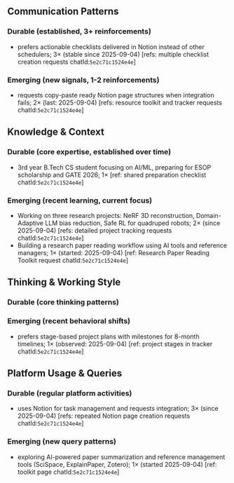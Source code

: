 ## Communication Patterns
### Durable (established, 3+ reinforcements)
- prefers actionable checklists delivered in Notion instead of other schedulers; 3× (stable since 2025-09-04) [refs: multiple checklist creation requests chatId:`5e2c71c1524e4e`]

### Emerging (new signals, 1-2 reinforcements)
- requests copy-paste ready Notion page structures when integration fails; 2× (last: 2025-09-04) [refs: resource toolkit and tracker requests chatId:`5e2c71c1524e4e`]

## Knowledge & Context
### Durable (core expertise, established over time)
- 3rd year B.Tech CS student focusing on AI/ML, preparing for ESOP scholarship and GATE 2026; 1× [ref: shared preparation checklist chatId:`5e2c71c1524e4e`]

### Emerging (recent learning, current focus)
- Working on three research projects: NeRF 3D reconstruction, Domain-Adaptive LLM bias reduction, Safe RL for quadruped robots; 2× (since 2025-09-04) [refs: detailed project tracking requests chatId:`5e2c71c1524e4e`]
- Building a research paper reading workflow using AI tools and reference managers; 1× (started: 2025-09-04) [ref: Research Paper Reading Toolkit request chatId:`5e2c71c1524e4e`]

## Thinking & Working Style
### Durable (core thinking patterns)

### Emerging (recent behavioral shifts)
- prefers stage-based project plans with milestones for 8-month timelines; 1× (observed: 2025-09-04) [ref: project stages in tracker chatId:`5e2c71c1524e4e`]

## Platform Usage & Queries
### Durable (regular platform activities)
- uses Notion for task management and requests integration; 3× (since 2025-09-04) [refs: repeated Notion page creation requests chatId:`5e2c71c1524e4e`]

### Emerging (new query patterns)
- exploring AI-powered paper summarization and reference management tools (SciSpace, ExplainPaper, Zotero); 1× (started 2025-09-04) [ref: toolkit page chatId:`5e2c71c1524e4e`]